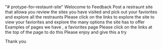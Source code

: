 "# protype-for-restaunt-site" 
Welocome to Feedback Post a restraunt site that allowa you review the sites you have visited and pick out your faviorites and explore all the restraunts
Please click on the links to explore the site to view your faviorites and explore the many options the site has to offer
Examples of pages we have , a faviorites page 
Please click on the links at the top of the page to do this
Please enjoy and give this a try 

Thank you 
